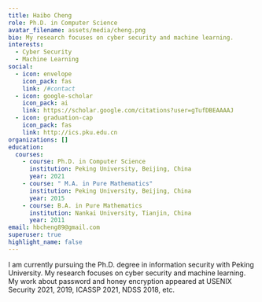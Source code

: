 ```yaml
---
title: Haibo Cheng
role: Ph.D. in Computer Science
avatar_filename: assets/media/cheng.png
bio: My research focuses on cyber security and machine learning.
interests:
  - Cyber Security
  - Machine Learning
social:
  - icon: envelope
    icon_pack: fas
    link: /#contact
  - icon: google-scholar
    icon_pack: ai
    link: https://scholar.google.com/citations?user=gTufDBEAAAAJ
  - icon: graduation-cap
    icon_pack: fas
    link: http://ics.pku.edu.cn
organizations: []
education:
  courses:
    - course: Ph.D. in Computer Science
      institution: Peking University, Beijing, China
      year: 2021
    - course: " M.A. in Pure Mathematics"
      institution: Peking University, Beijing, China
      year: 2015
    - course: B.A. in Pure Mathematics
      institution: Nankai University, Tianjin, China
      year: 2011
email: hbcheng89@gmail.com
superuser: true
highlight_name: false
---
```

I am currently pursuing the Ph.D. degree in information security with Peking University. My research focuses on cyber security and machine learning. My work about password and honey encryption appeared at USENIX Security 2021, 2019, ICASSP 2021, NDSS 2018, etc.